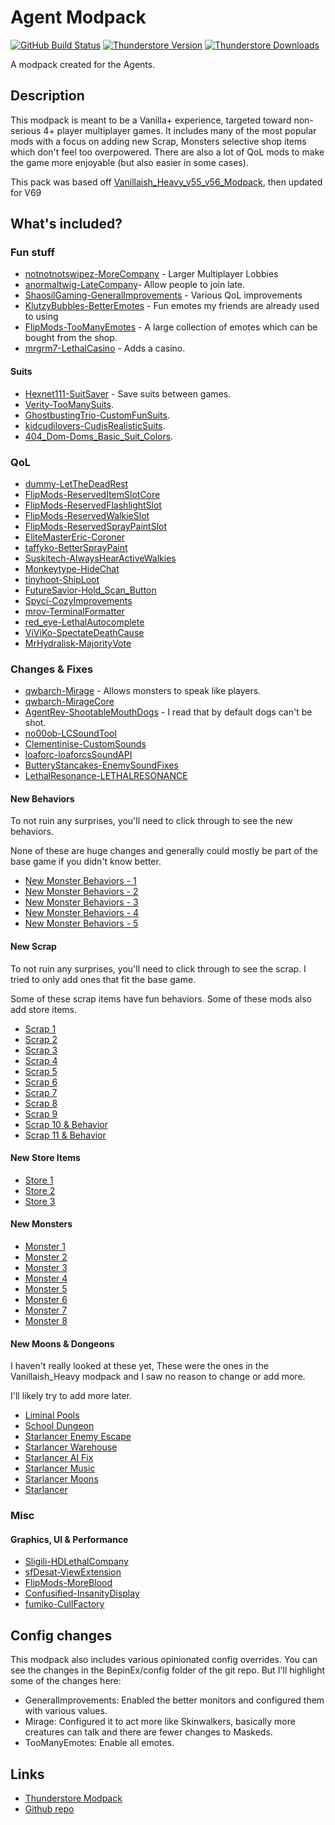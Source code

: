 # Agent Modpack

[![GitHub Build Status](https://img.shields.io/github/actions/workflow/status/joshhsoj1902/lethal-company-agent-modpack/build.yml?style=for-the-badge&logo=github)](https://github.com/joshhsoj1902/lethal-company-agent-modpack/actions/workflows/build.yml)
[![Thunderstore Version](https://img.shields.io/thunderstore/v/joshhsoj1902/Agent_Modpack?style=for-the-badge&logo=thunderstore&logoColor=white)](https://thunderstore.io/c/lethal-company/p/joshhsoj1902/Agent_Modpack/)
[![Thunderstore Downloads](https://img.shields.io/thunderstore/dt/joshhsoj1902/Agent_Modpack?style=for-the-badge&logo=thunderstore&logoColor=white)](https://thunderstore.io/c/lethal-company/p/joshhsoj1902/Agent_Modpack/)

A modpack created for the Agents.

## Description

This modpack is meant to be a Vanilla+ experience, targeted toward non-serious 4+ player multiplayer games. It includes many of the most popular mods with a focus on adding new Scrap, Monsters selective shop items which don't feel too overpowered. There are also a lot of QoL mods to make the game more enjoyable (but also easier in some cases).

This pack was based off [Vanillaish_Heavy_v55_v56_Modpack](https://thunderstore.io/c/lethal-company/p/Caketaco/Vanillaish_Heavy_v55_v56_Modpack/), then updated for V69

## What's included?

### Fun stuff

- [notnotnotswipez-MoreCompany](https://thunderstore.io/c/lethal-company/p/notnotnotswipez/MoreCompany) - Larger Multiplayer Lobbies
- [anormaltwig-LateCompany](https://thunderstore.io/c/lethal-company/p/anormaltwig/LateCompany/)- Allow people to join late.
- [ShaosilGaming-GeneralImprovements](https://thunderstore.io/c/lethal-company/p/ShaosilGaming/GeneralImprovements/) - Various QoL improvements
- [KlutzyBubbles-BetterEmotes](https://thunderstore.io/c/lethal-company/p/KlutzyBubbles/BetterEmotes/) - Fun emotes my friends are already used to using
- [FlipMods-TooManyEmotes](https://thunderstore.io/c/lethal-company/p/FlipMods/TooManyEmotes/) - A large collection of emotes which can be bought from the shop.
- [mrgrm7-LethalCasino](https://thunderstore.io/c/lethal-company/p/mrgrm7/LethalCasino/) - Adds a casino.

#### Suits

- [Hexnet111-SuitSaver](https://thunderstore.io/c/lethal-company/p/Hexnet111/SuitSaver/) - Save suits between games.
- [Verity-TooManySuits](https://thunderstore.io/c/lethal-company/p/Verity/TooManySuits/).
- [GhostbustingTrio-CustomFunSuits](https://thunderstore.io/c/lethal-company/p/GhostbustingTrio/CustomFunSuits/).
- [kidcudilovers-CudisRealisticSuits](https://thunderstore.io/c/lethal-company/p/kidcudilovers/CudisRealisticSuits/).
- [404_Dom-Doms_Basic_Suit_Colors](https://thunderstore.io/c/lethal-company/p/404_Dom/Doms_Basic_Suit_Colors/).

### QoL

- [dummy-LetTheDeadRest](https://thunderstore.io/c/lethal-company/p/dummy/LetTheDeadRest)
- [FlipMods-ReservedItemSlotCore](https://thunderstore.io/c/lethal-company/p/FlipMods/ReservedItemSlotCore)
- [FlipMods-ReservedFlashlightSlot](https://thunderstore.io/c/lethal-company/p/FlipMods/ReservedFlashlightSlot)
- [FlipMods-ReservedWalkieSlot](https://thunderstore.io/c/lethal-company/p/FlipMods/ReservedWalkieSlot)
- [FlipMods-ReservedSprayPaintSlot](https://thunderstore.io/c/lethal-company/p/FlipMods/ReservedSprayPaintSlot)
- [EliteMasterEric-Coroner](https://thunderstore.io/c/lethal-company/p/EliteMasterEric/Coroner)
- [taffyko-BetterSprayPaint](https://thunderstore.io/c/lethal-company/p/taffyko/BetterSprayPaint)
- [Suskitech-AlwaysHearActiveWalkies](https://thunderstore.io/c/lethal-company/p/Suskitech/AlwaysHearActiveWalkies)
- [Monkeytype-HideChat](https://thunderstore.io/c/lethal-company/p/Monkeytype/HideChat)
- [tinyhoot-ShipLoot](https://thunderstore.io/c/lethal-company/p/tinyhoot/ShipLoot)
- [FutureSavior-Hold_Scan_Button](https://thunderstore.io/c/lethal-company/p/FutureSavior/Hold_Scan_Button)
- [Spyci-CozyImprovements](https://thunderstore.io/c/lethal-company/p/Spyci/CozyImprovements)
- [mrov-TerminalFormatter](https://thunderstore.io/c/lethal-company/p/mrov/TerminalFormatter)
- [red_eye-LethalAutocomplete](https://thunderstore.io/c/lethal-company/p/red_eye/LethalAutocomplete)
- [ViViKo-SpectateDeathCause](https://thunderstore.io/c/lethal-company/p/ViViKo/SpectateDeathCause)
- [MrHydralisk-MajorityVote](https://thunderstore.io/c/lethal-company/p/MrHydralisk/MajorityVote)

### Changes & Fixes

- [qwbarch-Mirage](https://thunderstore.io/c/lethal-company/p/qwbarch/Mirage/) - Allows monsters to speak like players.
- [qwbarch-MirageCore](https://thunderstore.io/c/lethal-company/p/qwbarch/MirageCore/)
- [AgentRev-ShootableMouthDogs](https://thunderstore.io/c/lethal-company/p/AgentRev/ShootableMouthDogs/) - I read that by default dogs can't be shot.
- [no00ob-LCSoundTool](https://thunderstore.io/c/lethal-company/p/no00ob/LCSoundTool/)
- [Clementinise-CustomSounds](https://thunderstore.io/c/lethal-company/p/Clementinise/CustomSounds/)
- [loaforc-loaforcsSoundAPI](https://thunderstore.io/c/lethal-company/p/loaforc/loaforcsSoundAPI/)
- [ButteryStancakes-EnemySoundFixes](https://thunderstore.io/c/lethal-company/p/ButteryStancakes/EnemySoundFixes/)
- [LethalResonance-LETHALRESONANCE](https://thunderstore.io/c/lethal-company/p/LethalResonance/LETHALRESONANCE/)

#### New Behaviors

To not ruin any surprises, you'll need to click through to see the new behaviors.

None of these are huge changes and generally could mostly be part of the base game if you didn't know better.

- [New Monster Behaviors - 1](https://thunderstore.io/c/lethal-company/p/TwinDimensionalProductions/CoilHeadStare/)
- [New Monster Behaviors - 2](https://thunderstore.io/c/lethal-company/p/sunnobunno/YippeeMod/)
- [New Monster Behaviors - 3](https://thunderstore.io/c/lethal-company/p/mattplays/HoarderBugUseItems/)
- [New Monster Behaviors - 4](https://thunderstore.io/c/lethal-company/p/Sakura/LandminesForAll/)
- [New Monster Behaviors - 5](https://thunderstore.io/c/lethal-company/p/Sk737/JesterSymphony/)

#### New Scrap

To not ruin any surprises, you'll need to click through to see the scrap. I tried to only add ones that fit the base game.

Some of these scrap items have fun behaviors. Some of these mods also add store items.

- [Scrap 1](https://thunderstore.io/c/lethal-company/p/Jordo/NeedyCats/)
- [Scrap 2](https://thunderstore.io/c/lethal-company/p/SimonTendo/LCGoldScrapMod/)
- [Scrap 3](https://thunderstore.io/c/lethal-company/p/XuXiaolan/ImmersiveScrap/)
- [Scrap 4](https://thunderstore.io/c/lethal-company/p/Sconeys/abandonedcompanyassets/)
- [Scrap 5](https://thunderstore.io/c/lethal-company/p/ohotdog/LootableMusicTapes/)
- [Scrap 6](https://thunderstore.io/c/lethal-company/p/bigmcnugget/VanillaContentExpansion/)
- [Scrap 7](https://thunderstore.io/c/lethal-company/p/etherealemil/UsualScrap/)
- [Scrap 8](https://thunderstore.io/c/lethal-company/p/Caigan/Tokucade_Scrap/)
- [Scrap 9](https://thunderstore.io/c/lethal-company/p/FlipMods/TooManyEmotesScrap/)
- [Scrap 10 & Behavior](https://thunderstore.io/c/lethal-company/p/slayer6409/Emergency_Dice_Updated/)
- [Scrap 11 & Behavior](https://thunderstore.io/c/lethal-company/p/Entity378/SellBodiesFixed/)

#### New Store Items

- [Store 1](https://thunderstore.io/c/lethal-company/p/Dio93/DuckMod/)
- [Store 2](https://thunderstore.io/c/lethal-company/p/Mellowdy/LightningRod/)
- [Store 3](https://thunderstore.io/c/lethal-company/p/Zaggy1024/OpenBodyCams/)

#### New Monsters

- [Monster 1](https://thunderstore.io/c/lethal-company/p/x753/Peepers/)
- [Monster 2](https://thunderstore.io/c/lethal-company/p/zealsprince/Locker/)
- [Monster 3](https://thunderstore.io/c/lethal-company/p/Kittenji/Football/)
- [Monster 4](https://thunderstore.io/c/lethal-company/p/Sconeys/Gnomes/)
- [Monster 5](https://thunderstore.io/c/lethal-company/p/Kittenji/Herobrine/)
- [Monster 6](https://thunderstore.io/c/lethal-company/p/XuXiaolan/PjonkGoose/)
- [Monster 7](https://thunderstore.io/c/lethal-company/p/Garf/MissileTurrets/)
- [Monster 8](https://thunderstore.io/c/lethal-company/p/x753/Mimics/)

#### New Moons & Dongeons

I haven't really looked at these yet, These were the ones in the Vanillaish_Heavy modpack and I saw no reason to change or add more.

I'll likely try to add more later.

- [Liminal Pools](https://thunderstore.io/c/lethal-company/p/theMenagerie/LiminalPools/)
- [School Dungeon](https://thunderstore.io/c/lethal-company/p/MrUnrealTeam/SchoolDungeon/)
- [Starlancer Enemy Escape](https://thunderstore.io/c/lethal-company/p/AudioKnight/StarlancerEnemyEscape/)
- [Starlancer Warehouse](https://thunderstore.io/c/lethal-company/p/AudioKnight/StarlancerWarehouse/)
- [Starlancer AI Fix](https://thunderstore.io/c/lethal-company/p/AudioKnight/StarlancerAIFix/)
- [Starlancer Music](https://thunderstore.io/c/lethal-company/p/AudioKnight/StarlancerMusic/)
- [Starlancer Moons](https://thunderstore.io/c/lethal-company/p/AudioKnight/StarlancerMoons/)
- [Starlancer](https://thunderstore.io/c/lethal-company/p/AudioKnight/Starlancer/)

### Misc

#### Graphics, UI & Performance

- [Sligili-HDLethalCompany](https://thunderstore.io/c/lethal-company/p/Sligili/HDLethalCompany/)
- [sfDesat-ViewExtension](https://thunderstore.io/c/lethal-company/p/sfDesat/ViewExtension/)
- [FlipMods-MoreBlood](https://thunderstore.io/c/lethal-company/p/FlipMods/MoreBlood/)
- [Confusified-InsanityDisplay](https://thunderstore.io/c/lethal-company/p/Confusified/InsanityDisplay/)
- [fumiko-CullFactory](https://thunderstore.io/c/lethal-company/p/fumiko-CullFactory/)

## Config changes

This modpack also includes various opinionated config overrides. You can see the changes in the BepinEx/config folder of the git repo. But I'll highlight some of the changes here:

- GeneralImprovements: Enabled the better monitors and configured them with various values.
- Mirage: Configured it to act more like Skinwalkers, basically more creatures can talk and there are fewer changes to Maskeds.
- TooManyEmotes: Enable all emotes.

## Links

- [Thunderstore Modpack](https://thunderstore.io/c/lethal-company/p/joshhsoj1902/Agent_Modpack/)
- [Github repo](https://github.com/joshhsoj1902/lethal-company-agent-modpack)
